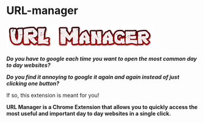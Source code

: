 # URL-manager

![](https://github.com/Umesh090123/URL-manager/blob/master/Logo.png)

***Do you have to google each time you want to open the most common day to day websites?***

***Do you find it annoying to google it again and again instead of just clicking one button?*** 

If so, this extension is meant for you!

**URL Manager is a Chrome Extension that allows you to quickly access the most useful and important day to day websites in a single click.** 
